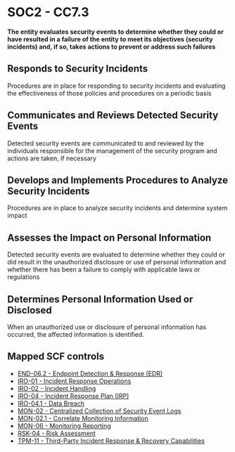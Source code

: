 # SOC2 - CC7.3
**The entity evaluates security events to determine whether they could or have resulted in a failure of the entity to meet its objectives (security incidents) and, if so, takes actions to prevent or address such failures**
## Responds to Security Incidents
Procedures are in place for responding to security incidents and evaluating the effectiveness of those policies and procedures on a periodic basis
## Communicates and Reviews Detected Security Events
Detected security events are communicated to and reviewed by the individuals responsible for the management of the security program and actions are taken, if necessary
## Develops and Implements Procedures to Analyze Security Incidents
Procedures are in place to analyze security incidents and determine system impact
## Assesses the Impact on Personal Information
Detected security events are evaluated to determine whether they could or did result in the unauthorized disclosure or use of personal information and whether there has been a failure to comply with applicable laws or regulations
## Determines Personal Information Used or Disclosed
When an unauthorized use or disclosure of personal information has occurred, the affected information is identified.
## Mapped SCF controls
- [END-06.2 - Endpoint Detection & Response (EDR)](../scf/end-062-endpointdetection&responseedr.md)
- [IRO-01 - Incident Response Operations](../scf/iro-01-incidentresponseoperations.md)
- [IRO-02 - Incident Handling](../scf/iro-02-incidenthandling.md)
- [IRO-04 - Incident Response Plan (IRP)](../scf/iro-04-incidentresponseplanirp.md)
- [IRO-04.1 - Data Breach](../scf/iro-041-databreach.md)
- [MON-02 - Centralized Collection of Security Event Logs](../scf/mon-02-centralizedcollectionofsecurityeventlogs.md)
- [MON-02.1 - Correlate Monitoring Information](../scf/mon-021-correlatemonitoringinformation.md)
- [MON-06 - Monitoring Reporting](../scf/mon-06-monitoringreporting.md)
- [RSK-04 - Risk Assessment](../scf/rsk-04-riskassessment.md)
- [TPM-11 - Third-Party Incident Response & Recovery Capabilities](../scf/tpm-11-third-partyincidentresponse&recoverycapabilities.md)